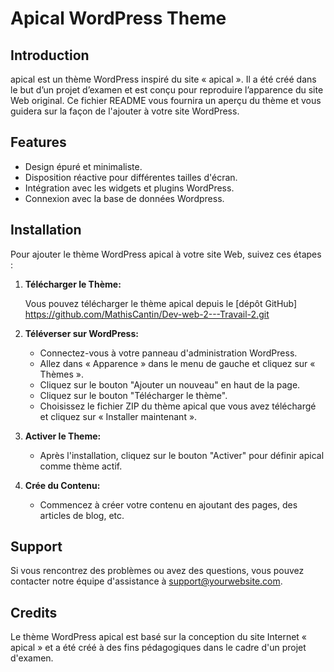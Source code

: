 # Apical WordPress Theme

## Introduction

apical est un thème WordPress inspiré du site « apical ». Il a été créé dans le but d’un projet d’examen et est conçu pour reproduire l’apparence du site Web original. Ce fichier README vous fournira un aperçu du thème et vous guidera sur la façon de l'ajouter à votre site WordPress.

## Features

- Design épuré et minimaliste.
- Disposition réactive pour différentes tailles d'écran.
- Intégration avec les widgets et plugins WordPress.
- Connexion avec la base de données Wordpress.

## Installation

Pour ajouter le thème WordPress apical à votre site Web, suivez ces étapes :

1. **Télécharger le Thème:**

   Vous pouvez télécharger le thème apical depuis le [dépôt GitHub] https://github.com/MathisCantin/Dev-web-2---Travail-2.git

2. **Téléverser sur WordPress:**

   - Connectez-vous à votre panneau d'administration WordPress.
   - Allez dans « Apparence » dans le menu de gauche et cliquez sur « Thèmes ».
   - Cliquez sur le bouton "Ajouter un nouveau" en haut de la page.
   - Cliquez sur le bouton "Télécharger le thème".
   - Choisissez le fichier ZIP du thème apical que vous avez téléchargé et cliquez sur « Installer maintenant ».

3. **Activer le Theme:**

   - Après l'installation, cliquez sur le bouton "Activer" pour définir apical comme thème actif.

4. **Crée du Contenu:**

   - Commencez à créer votre contenu en ajoutant des pages, des articles de blog, etc.

## Support

Si vous rencontrez des problèmes ou avez des questions, vous pouvez contacter notre équipe d'assistance à [support@yourwebsite.com](mailto:2240246@etudiant.cegepvicto.ca).

## Credits

Le thème WordPress apical est basé sur la conception du site Internet « apical » et a été créé à des fins pédagogiques dans le cadre d'un projet d'examen.